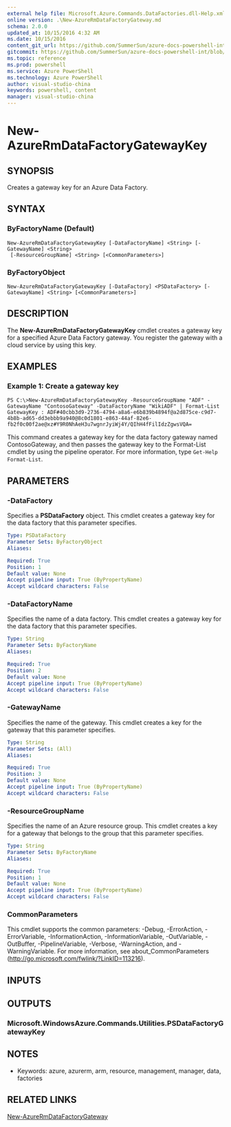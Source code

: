 ```yaml
---
external help file: Microsoft.Azure.Commands.DataFactories.dll-Help.xml
online version: .\New-AzureRmDataFactoryGateway.md
schema: 2.0.0
updated_at: 10/15/2016 4:32 AM
ms.date: 10/15/2016
content_git_url: https://github.com/SummerSun/azure-docs-powershell-int/blob/master/azureps-cmdlets-docs/ResourceManager/AzureRM.DataFactories/v2.0/CmdletMDs/New-AzureRmDataFactoryGatewayKey.md
gitcommit: https://github.com/SummerSun/azure-docs-powershell-int/blob/1bfd8e268acfc1799ad3f17c5a982578f54443cf/azureps-cmdlets-docs/ResourceManager/AzureRM.DataFactories/v2.0/CmdletMDs/New-AzureRmDataFactoryGatewayKey.md
ms.topic: reference
ms.prod: powershell
ms.service: Azure PowerShell
ms.technology: Azure PowerShell
author: visual-studio-china
keywords: powershell, content
manager: visual-studio-china
---
```


# New-AzureRmDataFactoryGatewayKey

## SYNOPSIS
Creates a gateway key for an Azure Data Factory.

## SYNTAX

### ByFactoryName (Default)
```
New-AzureRmDataFactoryGatewayKey [-DataFactoryName] <String> [-GatewayName] <String>
 [-ResourceGroupName] <String> [<CommonParameters>]
```

### ByFactoryObject
```
New-AzureRmDataFactoryGatewayKey [-DataFactory] <PSDataFactory> [-GatewayName] <String> [<CommonParameters>]
```

## DESCRIPTION
The **New-AzureRmDataFactoryGatewayKey** cmdlet creates a gateway key for a specified Azure Data Factory gateway.
You register the gateway with a cloud service by using this key.

## EXAMPLES

### Example 1: Create a gateway key
```
PS C:\>New-AzureRmDataFactoryGatewayKey -ResourceGroupName "ADF" -GatewayName "ContosoGateway" -DataFactoryName "WikiADF" | Format-List
GatewayKey : ADF#40cbb3d9-2736-4794-a8a6-e6b839b4894f@a2d875ce-c9d7-4b8b-ad65-dd3ebbb9a940@8c0d1801-e863-44af-82e6-fb2f0c00f2ae@xz#Y9R0NhAeH3u7wgnrJyiWj4Y/QIhH4fFilIdzZgwsVQA=
```

This command creates a gateway key for the data factory gateway named ContosoGateway, and then passes the gateway key to the Format-List cmdlet by using the pipeline operator.
For more information, type `Get-Help Format-List`.

## PARAMETERS

### -DataFactory
Specifies a **PSDataFactory** object.
This cmdlet creates a gateway key for the data factory that this parameter specifies.

```yaml
Type: PSDataFactory
Parameter Sets: ByFactoryObject
Aliases: 

Required: True
Position: 1
Default value: None
Accept pipeline input: True (ByPropertyName)
Accept wildcard characters: False
```

### -DataFactoryName
Specifies the name of a data factory.
This cmdlet creates a gateway key for the data factory that this parameter specifies.

```yaml
Type: String
Parameter Sets: ByFactoryName
Aliases: 

Required: True
Position: 2
Default value: None
Accept pipeline input: True (ByPropertyName)
Accept wildcard characters: False
```

### -GatewayName
Specifies the name of the gateway.
This cmdlet creates a key for the gateway that this parameter specifies.

```yaml
Type: String
Parameter Sets: (All)
Aliases: 

Required: True
Position: 3
Default value: None
Accept pipeline input: True (ByPropertyName)
Accept wildcard characters: False
```

### -ResourceGroupName
Specifies the name of an Azure resource group.
This cmdlet creates a key for a gateway that belongs to the group that this parameter specifies.

```yaml
Type: String
Parameter Sets: ByFactoryName
Aliases: 

Required: True
Position: 1
Default value: None
Accept pipeline input: True (ByPropertyName)
Accept wildcard characters: False
```

### CommonParameters
This cmdlet supports the common parameters: -Debug, -ErrorAction, -ErrorVariable, -InformationAction, -InformationVariable, -OutVariable, -OutBuffer, -PipelineVariable, -Verbose, -WarningAction, and -WarningVariable. For more information, see about_CommonParameters (http://go.microsoft.com/fwlink/?LinkID=113216).

## INPUTS

## OUTPUTS

### Microsoft.WindowsAzure.Commands.Utilities.PSDataFactoryGatewayKey

## NOTES
* Keywords: azure, azurerm, arm, resource, management, manager, data, factories

## RELATED LINKS

[New-AzureRmDataFactoryGateway](.\New-AzureRmDataFactoryGateway.md)


